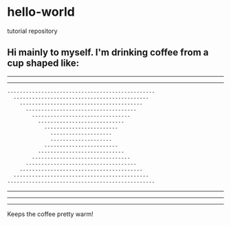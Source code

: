 # hello-world

tutorial repository

Hi mainly to myself. I'm drinking coffee from a cup shaped like: 
--------------------------------------------------------
 ------------------------------------------------------
  ----------------------------------------------------
    ------------------------------------------------
      --------------------------------------------
        ----------------------------------------
          ------------------------------------
            --------------------------------
              ----------------------------
                ------------------------
                  --------------------
                  --------------------
                ------------------------
              ----------------------------
            --------------------------------
          ------------------------------------
        ----------------------------------------
      --------------------------------------------
    ------------------------------------------------
  ----------------------------------------------------
 ------------------------------------------------------
--------------------------------------------------------
Keeps the coffee pretty warm!
